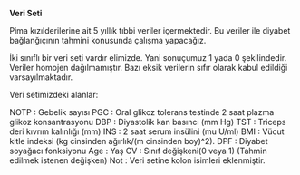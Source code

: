 **Veri Seti**

Pima kızılderilerine ait 5 yıllık tıbbi veriler içermektedir. Bu veriler ile diyabet bağlanğıçının tahmini konusunda çalışma yapacağız.

İki sınıflı bir veri seti vardır elimizde. Yani sonuçumuz 1 yada 0 şekilindedir. Veriler homojen dağılmamıştır. Bazı eksik verilerin sıfır olarak kabul edildiği varsayılmaktadır.

Veri setimizdeki alanlar:

NOTP : Gebelik sayısı
PGC : Oral glikoz tolerans testinde 2 saat plazma glikoz konsantrasyonu
DBP : Diyastolik kan basıncı (mm Hg)
TST : Triceps deri kıvrım kalınlığı (mm)
INS : 2 saat serum insülini (mu U/ml)
BMI : Vücut kitle indeksi (kg cinsinden ağırlık/(m cinsinden boy)^2).
DPF : Diyabet soyağacı fonksiyonu
Age : Yaş
CV : Sınıf değişkeni(0 veya 1) (Tahmin edilmek istenen değişken)
Not : Veri setine kolon isimleri eklenmiştir.
